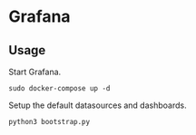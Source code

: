 # Grafana

## Usage

Start Grafana.

    sudo docker-compose up -d

Setup the default datasources and dashboards.

    python3 bootstrap.py
